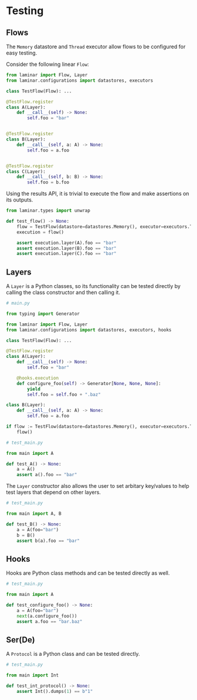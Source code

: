 # Testing

## Flows

The `Memory` datastore and `Thread` executor allow flows to be configured for easy testing.

Consider the following linear `Flow`:

```python
from laminar import Flow, Layer
from laminar.configurations import datastores, executors

class TestFlow(Flow): ...

@TestFlow.register
class A(Layer):
    def __call__(self) -> None:
        self.foo = "bar"


@TestFlow.register
class B(Layer):
    def __call__(self, a: A) -> None:
        self.foo = a.foo


@TestFlow.register
class C(Layer):
    def __call__(self, b: B) -> None:
        self.foo = b.foo
```

Using the results API, it is trivial to execute the flow and make assertions on its outputs.

```python
from laminar.types import unwrap

def test_flow() -> None:
    flow = TestFlow(datastore=datastores.Memory(), executor=executors.Thread())
    execution = flow()

    assert execution.layer(A).foo == "bar"
    assert execution.layer(B).foo == "bar"
    assert execution.layer(C).foo == "bar"
```

## Layers

A `Layer` is a Python classes, so its functionality can be tested directly by calling the class constructor and then calling it.

```python
# main.py

from typing import Generator

from laminar import Flow, Layer
from laminar.configurations import datastores, executors, hooks

class TestFlow(Flow): ...

@TestFlow.register
class A(Layer):
    def __call__(self) -> None:
        self.foo = "bar"

    @hooks.execution
    def configure_foo(self) -> Generator[None, None, None]:
        yield
        self.foo = self.foo + ".baz"

class B(Layer):
    def __call__(self, a: A) -> None:
        self.foo = a.foo

if flow := TestFlow(datastore=datastores.Memory(), executor=executors.Thread()):
    flow()
```

```python
# test_main.py

from main import A

def test_A() -> None:
    a = A()
    assert a().foo == "bar"
```

The `Layer` constructor also allows the user to set arbitary key/values to help test layers that depend on other layers.

```python
# test_main.py

from main import A, B

def test_B() -> None:
    a = A(foo="bar")
    b = B()
    assert b(a).foo == "bar"
```

## Hooks

Hooks are Python class methods and can be tested directly as well.

```python
# test_main.py

from main import A

def test_configure_foo() -> None:
    a = A(foo="bar")
    next(a.configure_foo())
    assert a.foo == "bar.baz"
```

## Ser(De)

A `Protocol` is a Python class and can be tested directly.

```python
# test_main.py

from main import Int

def test_int_protocol() -> None:
    assert Int().dumps(1) == b"1"
```

